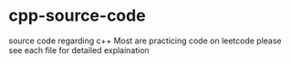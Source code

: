 # cpp-source-code
source code regarding c++
Most are practicing code on leetcode
please see each file for detailed explaination 
